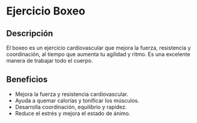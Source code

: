 # Ejercicio Boxeo

## Descripción
El boxeo es un ejercicio cardiovascular que mejora la fuerza, resistencia y coordinación, al tiempo que aumenta tu agilidad y ritmo. Es una excelente manera de trabajar todo el cuerpo.

## Beneficios
- Mejora la fuerza y resistencia cardiovascular.
- Ayuda a quemar calorías y tonificar los músculos.
- Desarrolla coordinación, equilibrio y rapidez.
- Reduce el estrés y mejora el estado de ánimo.









